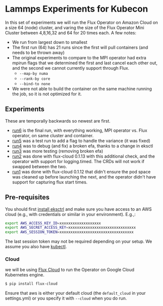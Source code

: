 # Lammps Experiments for Kubecon

In this set of experiments we will run the Flux Operator on Amazon Cloud on a size 64 (node)
cluster, and varing the size of the Flux Operator Mini Cluster between 4,8,16,32 and 64 for 20
times each. A few notes:

 - We run from largest down to smallest
 - The first run (64) has 21 runs since the first will pull containers (and needs to be thrown away)
 - The original experiments to compare to the MPI operator had extra mpirun flags that we determined the first and last cancel each other out, and the second we cannot currently support through Flux.
   - `--map-by numa`
   - `--rank-by core`
   - `--bind-to none`
 - We were not able to build the container on the same machine running the job, so it is not optimized for it.   

## Experiments

These are temporally backwards so newest are first.

 - [run6](run6) is the final run, with everything working, MPI operator vs. Flux operator, on same cluster and container.
 - [run5](run5) was a test run to add a flag to handle the variance (it was fixed)
 - [run4](run4) was to debug (and fix) a broken efa, thanks to a change in eksctl
 - [run3](run3) was more testing (removing broken efa)
 - [run2](run2) was done with flux-cloud 0.1.13 with this additional check, and the operator with support for logging.timed. The CRDs will not work if swapped between the two.
 - [run1](run1) was done with flux-cloud 0.1.12 that didn't ensure the pod space was cleaned up before launching the next, and the operator didn't have support for capturing flux start times.


## Pre-requisites

You should first [install eksctrl](https://github.com/weaveworks/eksctl) and make sure you have access to an AWS cloud (e.g.,
with credentials or similar in your environment). E.g.,:

```bash
export AWS_ACCESS_KEY_ID=xxxxxxxxxxxxxxxxxxx
export AWS_SECRET_ACCESS_KEY=xxxxxxxxxxxxxxxxxxxxxxxxxxxxxxx
export AWS_SESSION_TOKEN=xxxxxxxxxxxxxxxxxxxxxxxxxxxxxxxxxx
```

The last session token may not be required depending on your setup.
We assume you also have [kubectl](https://kubernetes.io/docs/tasks/tools/).

### Cloud

we will be using [Flux Cloud](https://github.com/converged-computing/flux-cloud) 
to run the Operator on Google Cloud Kubernetes engine.

```bash
$ pip install flux-cloud 
```

Ensure that aws is either your default cloud (the `default_cloud` in your settings.yml)
or you specify it with `--cloud` when you do run.
